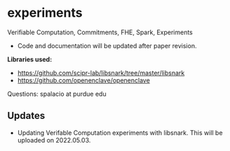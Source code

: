 # experiments
Verifiable Computation, Commitments, FHE, Spark,  Experiments

* Code and documentation will be updated after paper revision.

**Libraries used:**
* https://github.com/scipr-lab/libsnark/tree/master/libsnark
* https://github.com/openenclave/openenclave

Questions: spalacio at purdue edu


## Updates
* Updating Verifable Computation experiments with libsnark. This will be uploaded on 2022.05.03.
